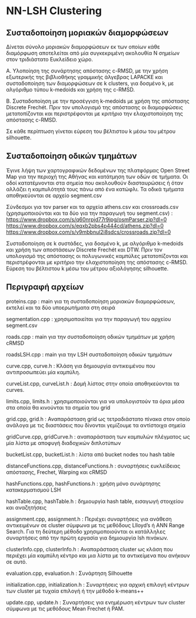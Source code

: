 # NN-LSH Clustering

## Συσταδοποίηση μοριακών διαμορφώσεων

Δίνεται σύνολο μοριακών διαμορφώσεων εκ των οποίων κάθε διαμόρφωση αποτελείται από μία συγκεκριμένη ακολουθία Ν σημείων στον τριδιάστατο Ευκλείδειο χώρο.

Α. Υλοποίηση της συνάρτησης απόστασης c-RMSD, με την χρήση εξωτερικής της βιβλιοθήκης γραμμικής άλγεβρας LAPACKE και
συσταδοποίηση των διαμορφώσεων σε k clusters, για δοσμένο k, με αλγόριθμο τύπου k-medoids και χρήση της c-RMSD.

Β. Συσταδοποίηση με την προσέγγιση k-medoids με χρήση της απόστασης Discrete Frechét. Πριν τον υπολογισμό της απόστασης οι διαμορφώσεις μετατοπίζονται και περιστρέφονται με κριτήριο την ελαχιστοποίηση της απόστασης c-RMSD.

Σε κάθε περίπτωση γίνεται εύρεση του βέλτιστου k μέσω του μέτρου silhouette.

## Συσταδοποίηση οδικών τμημάτων

Έγινε λήψη των χαρτογραφικών δεδομένων της πλατφόρμας Open Street Map για την περιοχή της Αθήνας και κατάτμηση των οδών σε τμήματα. Οι οδοί κατατέμνονται στα σημεία που ακολουθούν διασταυρώσεις ή όταν αλλάζει η καμπυλότητά τους πάνω από ένα κατώφλι. Τα οδικά τμήματα αποθηκεύονται σε αρχείο segment.csv

Σύνδεσμοι για τον parser και τα αρχεία athens.csv και crossroads.csv (χρησιμοποιούνται και τα δύο για την παραγωγή του segment.csv) :
https://www.dropbox.com/s/q60nrpjd77r9jpg/osmParser.zip?dl=0
https://www.dropbox.com/s/eqxb2pbs4p444cd/athens.zip?dl=0
https://www.dropbox.com/s/v9mbbnul2i8sdcs/crossroads.zip?dl=0

Συσταδοποίηση σε k συστάδες, για δοσμένο k, με αλγόριθμο k-medoids και χρήση των αποστάσεων Discrete Frechét και DTW. Πριν τον υπολογισμό της απόστασης οι πολυγωνικές καμπύλες μετατοπίζονται και περιστρέφονται με κριτήριο την ελαχιστοποίηση της απόστασης c-RMSD.
Εύρεση του βέλτιστου k μέσω του μέτρου αξιολόγησης silhouette.

## Περιγραφή αρχείων

proteins.cpp : main για τη συσταδοποίηση μοριακών διαμορφώσεων, εκτελεί και τα δύο υποερωτήματα στη σειρά

segmentation.cpp : χρησιμοποιείται για την παραγωγή του αρχείου segment.csv

roads.cpp : main για την συσταδοποίηση οδικών τμημάτων με χρήση cRMSD

roadsLSH.cpp : main για την LSH συσταδοποίηση οδικών τμημάτων

curve.cpp, curve.h : Κλάση για δημιουργία αντικειμένου που αντιπροσωπεύει μία καμπύλη.

curveList.cpp, curveList.h : Δομή λίστας στην οποία αποθηκεύονται τα curves.

limits.cpp, limits.h : χρησιμοποιούνται για να υπολογιστούν τα όρια μέσα στα οποία θα κινούνται τα σημεία του grid

grid.cpp, grid.h : Αναπαράσταση grid ως τετραδιάστατο πίνακα στον οποίο ανάλογα με τις διαστάσεις που δίνονται γεμίζουμε τα αντίστοιχα σημεία

gridCurve.cpp, gridCurve.h : αναπαράσταση των καμπυλών πλέγματος ως μία λίστα με αποφυγή διαδοχικών διπλοτύπων

bucketList.cpp, bucketList.h : λίστα από bucket nodes του hash table

distanceFunctions.cpp, distanceFunctions.h : συναρτήσεις ευκλείδειας απόστασης, Frechet, Warping και cRMSD

hashFunctions.cpp, hashFunctions.h : χρήση μόνο συνάρτησης κατακερματισμού LSH

hashTable.cpp, hashTable.h : δημιουργία hash table, εισαγωγή στοιχείου και αναζητήσεις

assignment.cpp, assignment.h : Περιέχει συναρτήσεις για ανάθεση αντικειμένων σε cluster σύμφωνα με τις μεθόδους Llloyd’s ή ANN Range Search. Για τη δεύτερη μέθοδο χρησιμοποιούνται οι κατάλληλες συναρτήσεις από την πρώτη εργασία για δημιουργία lsh πινάκων.

clusterInfo.cpp, clusterInfo.h : Αναπαράσταση cluster ως κλάση που περιέχει μία καμπύλη κέντρο και μια λίστα με τα αντικείμενα που ανήκουν σε αυτό.

evaluation.cpp, evaluation.h : Συνάρτηση Silhouette

initialization.cpp, initialization.h : Συναρτήσεις για αρχική επιλογή κέντρων των cluster με τυχαία επιλογή ή την μέθοδο k-means++

update.cpp, update.h : Συναρτήσεις για ενημέρωση κέντρων των cluster σύμφωνα με τις μεθόδους Mean Frechet ή PAM.
